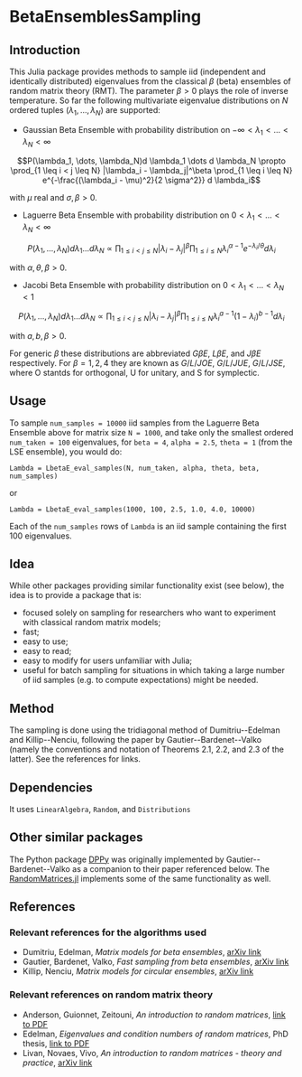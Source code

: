 # BetaEnsemblesSampling

## Introduction

This Julia package provides methods to sample iid (independent and identically distributed) eigenvalues from the classical $\beta$ (beta) ensembles of random matrix theory (RMT). The parameter $\beta > 0$ plays the role of inverse temperature. So far the following multivariate eigenvalue distributions on $N$ ordered tuples $(\lambda_1, \dots, \lambda_N)$ are supported:

- Gaussian Beta Ensemble with probability distribution on $-\infty < \lambda_1 < \dots < \lambda_N < \infty$

$$P(\lambda_1, \dots, \lambda_N)d \lambda_1 \dots d \lambda_N \propto \prod_{1 \leq i < j \leq N} |\lambda_i - \lambda_j|^\beta \prod_{1 \leq i \leq N} e^{-\frac{(\lambda_i - \mu)^2}{2 \sigma^2}}  d \lambda_i$$

  with $\mu$ real and $\sigma, \beta > 0.$

- Laguerre Beta Ensemble with probability distribution on $0 < \lambda_1 < \dots < \lambda_N < \infty$

$$P(\lambda_1, \dots, \lambda_N)d \lambda_1 \dots d \lambda_N \propto \prod_{1 \leq i < j \leq N} |\lambda_i - \lambda_j|^\beta \prod_{1 \leq i \leq N} \lambda_i^{\alpha-1} e^{-\lambda_i/\theta} d \lambda_i$$

  with $\alpha, \theta, \beta > 0.$

- Jacobi Beta Ensemble with probability distribution on $0 < \lambda_1 < \dots < \lambda_N < 1$

$$P(\lambda_1, \dots, \lambda_N)d \lambda_1 \dots d \lambda_N \propto \prod_{1 \leq i < j \leq N} |\lambda_i - \lambda_j|^\beta \prod_{1 \leq i \leq N} \lambda_i^{a-1} (1-\lambda_i)^{b-1}  d \lambda_i$$

  with $a, b, \beta > 0.$

For generic $\beta$ these distributions are abbreviated $G \beta E$, $L \beta E$, and $J \beta E$ respectively. For $\beta = 1, 2, 4$ they are known as $G/L/JOE$, $G/L/JUE$, $G/L/JSE$, where O stantds for orthogonal, U for unitary, and S for symplectic.

## Usage

To sample ```num_samples = 10000``` iid samples from the Laguerre Beta Ensemble above for matrix size ```N = 1000```, and take only the smallest ordered ```num_taken = 100``` eigenvalues, for ```beta = 4```, ```alpha = 2.5```, ```theta = 1``` (from the LSE ensemble), you would do:

```    
Lambda = LbetaE_eval_samples(N, num_taken, alpha, theta, beta, num_samples)
```
or
```
Lambda = LbetaE_eval_samples(1000, 100, 2.5, 1.0, 4.0, 10000)
```

Each of the ```num_samples``` rows of ```Lambda``` is an iid sample containing the first 100 eigenvalues.

## Idea

While other packages providing similar functionality exist (see below), the idea is to provide a package that is: 

- focused solely on sampling for researchers who want to experiment with classical random matrix models;
- fast;
- easy to use;
- easy to read;
- easy to modify for users unfamiliar with Julia;
- useful for batch sampling for situations in which taking a large number of iid samples (e.g. to compute expectations) might be needed.

## Method 

The sampling is done using the tridiagonal method of Dumitriu--Edelman and Killip--Nenciu, following the paper by Gautier--Bardenet--Valko (namely the conventions and notation of Theorems 2.1, 2.2, and 2.3 of the latter). See the references for links. 

## Dependencies

It uses ```LinearAlgebra```, ```Random```, and ```Distributions``` 

## Other similar packages

The Python package [DPPy](https://github.com/guilgautier/DPPy) was originally implemented by Gautier--Bardenet--Valko as a companion to their paper referenced below. The [RandomMatrices.jl](https://github.com/JuliaMath/RandomMatrices.jl) implements some of the same functionality as well.

## References

### Relevant references for the algorithms used

- Dumitriu, Edelman, *Matrix models for beta ensembles*, [arXiv link](https://arxiv.org/pdf/math-ph/0206043.pdf)
- Gautier, Bardenet, Valko, *Fast sampling from beta ensembles*, [arXiv link](https://arxiv.org/pdf/2003.02344.pdf)
- Killip, Nenciu, *Matrix models for circular ensembles*, [arXiv link](https://arxiv.org/pdf/math/0410034.pdf)

### Relevant references on random matrix theory

- Anderson, Guionnet, Zeitouni, *An introduction to random matrices*, [link to PDF](https://www.wisdom.weizmann.ac.il/~zeitouni/cupbook.pdf)
- Edelman, *Eigenvalues and condition numbers of random matrices*, PhD thesis, [link to PDF](https://math.mit.edu/~edelman/publications/eigenvalues_and_condition_numbers.pdf)
- Livan, Novaes, Vivo, *An introduction to random matrices - theory and practice*, [arXiv link](https://arxiv.org/abs/1712.07903)


